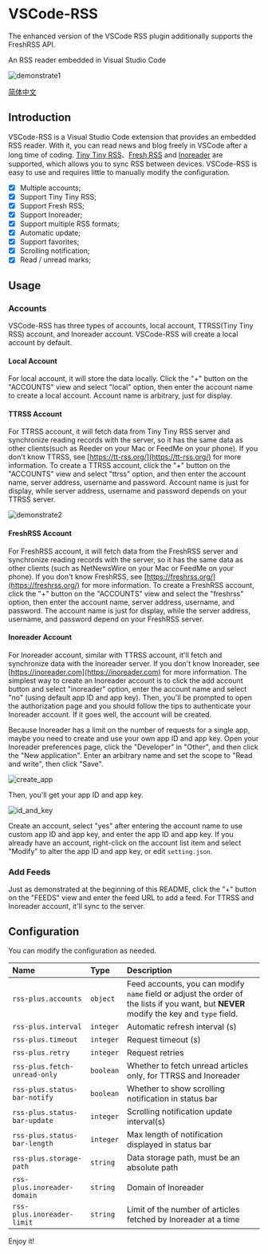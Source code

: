 # VSCode-RSS

The enhanced version of the VSCode RSS plugin additionally supports the FreshRSS API.

An RSS reader embedded in Visual Studio Code

![demonstrate1](https://s1.ax1x.com/2020/06/18/Nmyedf.gif)

[简体中文](README_zh.md)

## Introduction

VSCode-RSS is a Visual Studio Code extension that provides an embedded RSS reader. With it, you can read news and blog freely in VSCode after a long time of coding. [Tiny Tiny RSS](https://tt-rss.org/)、[Fresh RSS](https://freshrss.org/) and [Inoreader](https://inoreader.com) are supported, which allows you to sync RSS between devices. VSCode-RSS is easy to use and requires little to manually modify the configuration.

- [x] Multiple accounts;
- [x] Support Tiny Tiny RSS;
- [x] Support Fresh RSS;
- [x] Support Inoreader;
- [x] Support multiple RSS formats;
- [x] Automatic update;
- [x] Support favorites;
- [x] Scrolling notification;
- [x] Read / unread marks;

## Usage

### Accounts

VSCode-RSS has three types of accounts, local account, TTRSS(Tiny Tiny RSS) account, and Inoreader account. VSCode-RSS will create a local account by default.

#### Local Account

For local account, it will store the data locally. Click the "+" button on the "ACCOUNTS" view and select "local" option, then enter the account name to create a local account. Account name is arbitrary, just for display.

#### TTRSS Account

For TTRSS account, it will fetch data from Tiny Tiny RSS server and synchronize reading records with the server, so it has the same data as other clients(such as Reeder on your Mac or FeedMe on your phone). If you don't know TTRSS, see [https://tt-rss.org/](https://tt-rss.org/) for more information. To create a TTRSS account, click the "+" button on the "ACCOUNTS" view and select "ttrss" option, and then enter the account name, server address, username and password. Account name is just for display, while server address, username and password depends on your TTRSS server.

![demonstrate2](https://s1.ax1x.com/2020/05/20/YoIWvR.gif)

#### FreshRSS Account

For FreshRSS account, it will fetch data from the FreshRSS server and synchronize reading records with the server, so it has the same data as other clients (such as NetNewsWire on your Mac or FeedMe on your phone). If you don't know FreshRSS, see [https://freshrss.org/](https://freshrss.org/) for more information. To create a FreshRSS account, click the "+" button on the "ACCOUNTS" view and select the "freshrss" option, then enter the account name, server address, username, and password. The account name is just for display, while the server address, username, and password depend on your FreshRSS server.

#### Inoreader Account

For Inoreader account, similar with TTRSS account, it'll fetch and synchronize data with the Inoreader server. If you don't know Inoreader, see [https://inoreader.com](https://inoreader.com) for more information. The simplest way to create an Inoreader account is to click the add account button and select "inoreader" option, enter the account name and select "no" (using default app ID and app key). Then, you'll be prompted to open the authorization page and you should follow the tips to authenticate your Inoreader account. If it goes well, the account will be created.

Because Inoreader has a limit on the number of requests for a single app, maybe you need to create and use your own app ID and app key. Open your Inoreader preferences page, click the "Developer" in "Other", and then click the "New application". Enter an arbitrary name and set the scope to "Read and write", then click "Save".

![create_app](https://s1.ax1x.com/2020/09/04/wk0zdK.png)

Then, you'll get your app ID and app key.

![id_and_key](https://s1.ax1x.com/2020/09/04/wkBcTK.png)

Create an account, select "yes" after entering the account name to use custom app ID and app key, and enter the app ID and app key. If you already have an account, right-click on the account list item and select "Modify" to alter the app ID and app key, or edit `setting.json`.

### Add Feeds

Just as demonstrated at the beginning of this README, click the "+" button on the "FEEDS" view and enter the feed URL to add a feed. For TTRSS and Inoreader account, it'll sync to the server.

## Configuration

You can modify the configuration as needed.

| Name | Type | Description |
|:-----|:-----|:------------|
| `rss-plus.accounts` | `object` | Feed accounts, you can modify `name` field or adjust the order of the lists if you want, but **NEVER** modify the key and `type` field. |
| `rss-plus.interval` | `integer` | Automatic refresh interval (s) |
| `rss-plus.timeout` | `integer` | Request timeout (s) |
| `rss-plus.retry` | `integer` | Request retries |
| `rss-plus.fetch-unread-only` | `boolean` | Whether to fetch unread articles only, for TTRSS and Inoreader |
| `rss-plus.status-bar-notify` | `boolean` | Whether to show scrolling notification in status bar |
| `rss-plus.status-bar-update` | `integer` | Scrolling notification update interval(s) |
| `rss-plus.status-bar-length` | `integer` | Max length of notification displayed in status bar |
| `rss-plus.storage-path` | `string` | Data storage path, must be an absolute path |
| `rss-plus.inoreader-domain` | `string` | Domain of Inoreader |
| `rss-plus.inoreader-limit` | `string` | Limit of the number of articles fetched by Inoreader at a time |

Enjoy it!

